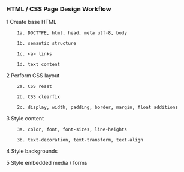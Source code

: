 ### HTML / CSS Page Design Workflow

1 Create base HTML
```
	1a. DOCTYPE, html, head, meta utf-8, body
	
	1b. semantic structure
	
	1c. <a> links
	
	1d. text content
```	
2 Perform CSS layout
```
	2a. CSS reset
	
	2b. CSS clearfix
	
	2c. display, width, padding, border, margin, float additions
```	
3 Style content
```
	3a. color, font, font-sizes, line-heights
	
	3b. text-decoration, text-transform, text-align
```	
4 Style backgrounds

5 Style embedded media / forms
